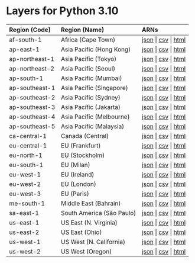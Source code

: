 # Layers for Python 3.10


| Region (Code) | Region (Name)| ARNs|
| :------------- |:--------|:--------|
| af-south-1 |Africa (Cape Town)| [json](https://api.klayers.cloud/api/v2/p3.10/layers/latest/af-south-1/json) \| [csv](https://api.klayers.cloud/api/v2/p3.10/layers/latest/af-south-1/csv) \| [html](https://api.klayers.cloud/api/v2/p3.10/layers/latest/af-south-1/html)|
| ap-east-1 | Asia Pacific (Hong Kong)| [json](https://api.klayers.cloud/api/v2/p3.10/layers/latest/ap-east-1/json) \| [csv](https://api.klayers.cloud/api/v2/p3.10/layers/latest/ap-east-1/csv) \| [html](https://api.klayers.cloud/api/v2/p3.10/layers/latest/ap-east-1/html)|
| ap-northeast-1 |Asia Pacific (Tokyo)| [json](https://api.klayers.cloud/api/v2/p3.10/layers/latest/ap-northeast-1/json) \| [csv](https://api.klayers.cloud/api/v2/p3.10/layers/latest/ap-northeast-1/csv) \| [html](https://api.klayers.cloud/api/v2/p3.10/layers/latest/ap-northeast-1/html)|
| ap-northeast-2 |Asia Pacific (Seoul)| [json](https://api.klayers.cloud/api/v2/p3.10/layers/latest/ap-northeast-2/json) \| [csv](https://api.klayers.cloud/api/v2/p3.10/layers/latest/ap-northeast-2/csv) \| [html](https://api.klayers.cloud/api/v2/p3.10/layers/latest/ap-northeast-2/html)|
| ap-south-1 |Asia Pacific (Mumbai)| [json](https://api.klayers.cloud/api/v2/p3.10/layers/latest/ap-south-1/json) \| [csv](https://api.klayers.cloud/api/v2/p3.10/layers/latest/ap-south-1/csv) \| [html](https://api.klayers.cloud/api/v2/p3.10/layers/latest/ap-south-1/html)|
| ap-southeast-1 |Asia Pacific (Singapore)| [json](https://api.klayers.cloud/api/v2/p3.10/layers/latest/ap-southeast-1/json) \| [csv](https://api.klayers.cloud/api/v2/p3.10/layers/latest/ap-southeast-1/csv) \| [html](https://api.klayers.cloud/api/v2/p3.10/layers/latest/ap-southeast-1/html)|
| ap-southeast-2 |Asia Pacific (Sydney)| [json](https://api.klayers.cloud/api/v2/p3.10/layers/latest/ap-southeast-2/json) \| [csv](https://api.klayers.cloud/api/v2/p3.10/layers/latest/ap-southeast-2/csv) \| [html](https://api.klayers.cloud/api/v2/p3.10/layers/latest/ap-southeast-2/html)|
| ap-southeast-3 |Asia Pacific (Jakarta)| [json](https://api.klayers.cloud/api/v2/p3.10/layers/latest/ap-southeast-3/json) \| [csv](https://api.klayers.cloud/api/v2/p3.10/layers/latest/ap-southeast-3/csv) \| [html](https://api.klayers.cloud/api/v2/p3.10/layers/latest/ap-southeast-3/html)|
| ap-southeast-4 |Asia Pacific (Melbourne)| [json](https://api.klayers.cloud/api/v2/p3.10/layers/latest/ap-southeast-4/json) \| [csv](https://api.klayers.cloud/api/v2/p3.10/layers/latest/ap-southeast-4/csv) \| [html](https://api.klayers.cloud/api/v2/p3.10/layers/latest/ap-southeast-4/html)|
| ap-southeast-5 |Asia Pacific (Malaysia)| [json](https://api.klayers.cloud/api/v2/p3.10/layers/latest/ap-southeast-5/json) \| [csv](https://api.klayers.cloud/api/v2/p3.10/layers/latest/ap-southeast-5/csv) \| [html](https://api.klayers.cloud/api/v2/p3.10/layers/latest/ap-southeast-5/html)|
| ca-central-1 |Canada (Central)| [json](https://api.klayers.cloud/api/v2/p3.10/layers/latest/ca-central-1/json) \| [csv](https://api.klayers.cloud/api/v2/p3.10/layers/latest/ca-central-1/csv) \| [html](https://api.klayers.cloud/api/v2/p3.10/layers/latest/ca-central-1/html)|
| eu-central-1 |EU (Frankfurt)| [json](https://api.klayers.cloud/api/v2/p3.10/layers/latest/eu-central-1/json) \| [csv](https://api.klayers.cloud/api/v2/p3.10/layers/latest/eu-central-1/csv) \| [html](https://api.klayers.cloud/api/v2/p3.10/layers/latest/eu-central-1/html)|
| eu-north-1 |EU (Stockholm)| [json](https://api.klayers.cloud/api/v2/p3.10/layers/latest/eu-north-1/json) \| [csv](https://api.klayers.cloud/api/v2/p3.10/layers/latest/eu-north-1/csv) \| [html](https://api.klayers.cloud/api/v2/p3.10/layers/latest/eu-north-1/html)|
| eu-south-1 |EU (Milan)| [json](https://api.klayers.cloud/api/v2/p3.10/layers/latest/eu-south-1/json) \| [csv](https://api.klayers.cloud/api/v2/p3.10/layers/latest/eu-south-1/csv) \| [html](https://api.klayers.cloud/api/v2/p3.10/layers/latest/eu-south-1/html)|
| eu-west-1 |EU (Ireland)| [json](https://api.klayers.cloud/api/v2/p3.10/layers/latest/eu-west-1/json) \| [csv](https://api.klayers.cloud/api/v2/p3.10/layers/latest/eu-west-1/csv) \| [html](https://api.klayers.cloud/api/v2/p3.10/layers/latest/eu-west-1/html)|
| eu-west-2 |EU (London)| [json](https://api.klayers.cloud/api/v2/p3.10/layers/latest/eu-west-2/json) \| [csv](https://api.klayers.cloud/api/v2/p3.10/layers/latest/eu-west-2/csv) \| [html](https://api.klayers.cloud/api/v2/p3.10/layers/latest/eu-west-2/html)|
| eu-west-3 |EU (Paris)| [json](https://api.klayers.cloud/api/v2/p3.10/layers/latest/eu-west-3/json) \| [csv](https://api.klayers.cloud/api/v2/p3.10/layers/latest/eu-west-3/csv) \| [html](https://api.klayers.cloud/api/v2/p3.10/layers/latest/eu-west-3/html)|
| me-south-1 |Middle East (Bahrain)| [json](https://api.klayers.cloud/api/v2/p3.10/layers/latest/me-south-1/json) \| [csv](https://api.klayers.cloud/api/v2/p3.10/layers/latest/me-south-1/csv) \| [html](https://api.klayers.cloud/api/v2/p3.10/layers/latest/me-south-1/html)|
| sa-east-1 |South America (São Paulo)| [json](https://api.klayers.cloud/api/v2/p3.10/layers/latest/sa-east-1/json) \| [csv](https://api.klayers.cloud/api/v2/p3.10/layers/latest/sa-east-1/csv) \| [html](https://api.klayers.cloud/api/v2/p3.10/layers/latest/sa-east-1/html)|
| us-east-1 |US East (N. Virginia)| [json](https://api.klayers.cloud/api/v2/p3.10/layers/latest/us-east-1/json) \| [csv](https://api.klayers.cloud/api/v2/p3.10/layers/latest/us-east-1/csv) \| [html](https://api.klayers.cloud/api/v2/p3.10/layers/latest/us-east-1/html)|
| us-east-2 |US East (Ohio)| [json](https://api.klayers.cloud/api/v2/p3.10/layers/latest/us-east-2/json) \| [csv](https://api.klayers.cloud/api/v2/p3.10/layers/latest/us-east-2/csv) \| [html](https://api.klayers.cloud/api/v2/p3.10/layers/latest/us-east-2/html)|
| us-west-1 |US West (N. California)| [json](https://api.klayers.cloud/api/v2/p3.10/layers/latest/us-west-1/json) \| [csv](https://api.klayers.cloud/api/v2/p3.10/layers/latest/us-west-1/csv) \| [html](https://api.klayers.cloud/api/v2/p3.10/layers/latest/us-west-1/html)|
| us-west-2 |US West (Oregon)| [json](https://api.klayers.cloud/api/v2/p3.10/layers/latest/us-west-2/json) \| [csv](https://api.klayers.cloud/api/v2/p3.10/layers/latest/us-west-2/csv) \| [html](https://api.klayers.cloud/api/v2/p3.10/layers/latest/us-west-2/html)|